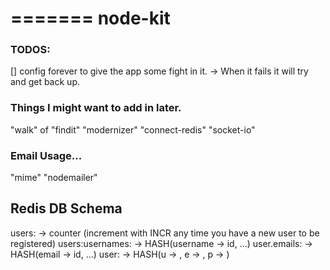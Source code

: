 =======
node-kit
========


### TODOS:
[] config forever to give the app some fight in it. -> When it fails it will try and get back up. 

### Things I might want to add in later.
"walk" of "findit"
"modernizer"
"connect-redis"
"socket-io"

### Email Usage...
"mime"
"nodemailer"


## Redis DB Schema
users: -> counter (increment with INCR any time you have a new user to be registered)
users:usernames: -> HASH(username -> id, ...)
user.emails: -> HASH(email -> id, ...)
user:<id> -> HASH(u -> <username>, e -> <email>, p -> <hash of password>)